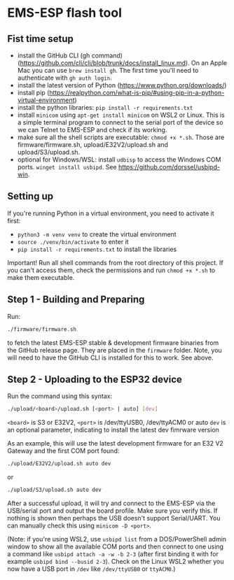 # EMS-ESP flash tool

## Fist time setup

- install the GitHub CLI (gh command) (<https://github.com/cli/cli/blob/trunk/docs/install_linux.md>). On an Apple Mac you can use `brew install gh`. The first time you'll need to authenticate with `gh auth login`.
- install the latest version of Python (<https://www.python.org/downloads/>)
- install pip (<https://realpython.com/what-is-pip/#using-pip-in-a-python-virtual-environment>)
- install the python libraries: `pip install -r requirements.txt`
- install `minicom` using `apt-get install minicom` on WSL2 or Linux. This is a simple terminal program to connect to the serial port of the device so we can Telnet to EMS-ESP and check if its working.
- make sure all the shell scripts are executable: `chmod +x *.sh`. Those are firmware/firmware.sh, upload/E32V2/upload.sh and upload/S3/upload.sh.
- optional for Windows/WSL: install `udbisp` to access the Windows COM ports. `winget install usbipd`. See <https://github.com/dorssel/usbipd-win>.

## Setting up

If you're running Python in a virtual environment, you need to activate it first:

- `python3 -m venv venv` to create the virtual environment
- `source ./venv/bin/activate` to enter it
- `pip install -r requirements.txt` to install the libraries

Important! Run all shell commands from the root directory of this project. If you can't access them, check the permissions and run `chmod +x *.sh` to make them executable.

## Step 1 - Building and Preparing

Run:

```sh
./firmware/firmware.sh
```

to fetch the latest EMS-ESP stable & development firmware binaries from the GitHub release page. They are placed in the `firmware` folder. Note, you will need to have the GitHub CLI is installed for this to work. See above.

## Step 2 - Uploading to the ESP32 device

Run the command using this syntax:

 ```sh
./upload/<board>/upload.sh [<port> | auto] [dev]
 ```

`<board>` is S3 or E32V2,
`<port>` is /dev/ttyUSB0, /dev/ttyACM0 or auto
`dev` is an optional parameter, indicating to install the latest dev fimrware version

 As an example, this will use the latest development firmware for an E32 V2 Gateway and the first COM port found:

 ```sh
./upload/E32V2/upload.sh auto dev
 ```

 or

 ```sh
 ./upload/S3/upload.sh auto dev
 ```

After a successful upload, it will try and connect to the EMS-ESP via the USB/serial port and output the board profile. Make sure you verify this. If nothing is shown then perhaps the USB doesn't support Serial/UART. You can manually check this using `minicom -D <port>`.

(Note: if you're using WSL2, use `usbipd list` from a DOS/PowerShell admin window to show all the available COM ports and then connect to one using a command like `usbipd attach -a -w -b 2-3` (after first binding it with for example `usbipd bind --busid 2-3`). Check on the Linux WSL2 whether you now have a USB port in `/dev` like `/dev/ttyUSB0` or `ttyACM0`.)
